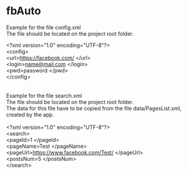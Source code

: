 # fbAuto

Example for the file
config.xml <br>
The file should be located on the project root folder.

\<?xml version="1.0" encoding="UTF-8"?> <br>
\<config> </br>
	\<url>https://facebook.com/ \</url> <br>
	\<login>name@mail.com \</login> <br>
	\<pwd>password \</pwd> <br> \</config>
<br>
<br>
<br>
Example for the file search.xml <br>
The file should be located on the project root folder. <br>
The data for this file have to be copied from the file data/PagesList.xml, created by the app. <br><br>
\<?xml version="1.0" encoding="UTF-8"?> <br>
\<search> <br>
	\<pageId>1 \</pageId> <br>
	\<pageName>Test \</pageName> <br>
	\<pageUrl>https://www.facebook.com/Test/ \</pageUrl> <br>
	\<postsNum>5 \</postsNum> <br>
\</search>
